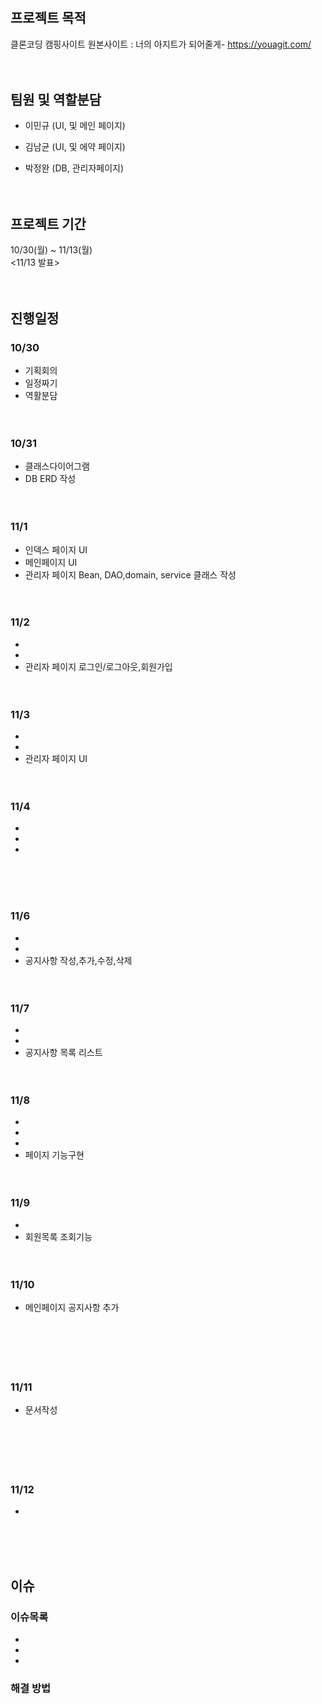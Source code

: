 # 

## 프로젝트 목적
  클론코딩  캠핑사이트
  원본사이트 :  너의 아지트가 되어줄게- https://youagit.com/
<br><br><br>
## 팀원 및 역할분담
  - 이민규 (UI, 및 메인 페이지)
  
  - 김남균 (UI, 및 에약 페이지)
  
  - 박정완 (DB, 관리자페이지)
<br><br><br>
## 프로젝트 기간
  10/30(월) ~ 11/13(월)  
  <11/13 발표>
<br><br><br>
## 진행일정
### 10/30  
  - 기획회의
  - 일정짜기  
  - 역활분담
<br><br><br>
### 10/31
  - 클래스다이어그램  
  - DB ERD 작성 
<br><br><br>
### 11/1
  - 인덱스 페이지 UI
  - 메인페이지 UI  
  - 관리자 페이지 Bean, DAO,domain, service 클래스 작성
<br><br><br>  
### 11/2
  -  
  - 
  - 관리자 페이지 로그인/로그아웃,회원가입
<br><br><br>  
### 11/3
  - 
  -
  -  관리자 페이지 UI
<br><br><br>
### 11/4
  - 
  - 
  - 
<br><br><br> 
### 11/6
  - 
  - 
  - 공지사항 작성,추가,수정,삭제
 <br><br><br>
### 11/7  
  - 
  - 
  -  공지사항 목록 리스트
<br><br><br>
### 11/8
  - 
  - 
  - 
  -  페이지 기능구현
<br><br><br>
### 11/9
  - 
  -  회원목록 조회기능
<br><br><br>
### 11/10
  -  메인페이지 공지사항 추가
<br><br><br>
<br><br><br>
### 11/11
  - 문서작성
<br><br><br>
<br><br><br>
### 11/12
  -
<br><br><br>
## 이슈
### 이슈목록 
-
-
- 
### 해결 방법 
